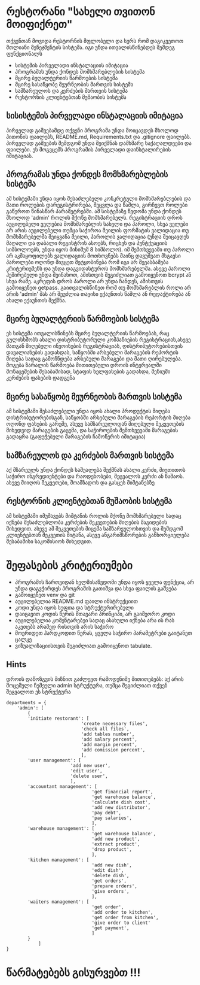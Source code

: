 # რესტორანი "სახელი თვითონ მოიფიქრეთ"

თქვენთან მოვიდა რესტორნის მფლობელი და სურს რომ დაგიკვეთოთ მთლიანი მენეჯმენტის სისტემა. იგი უნდა ითვალისწინებდეს შემდეგ ფუნქციონალს

-   სისტემის პირველადი ინსტალაციის იმიტაცია
-   პროგრამას უნდა ქონდეს მომხმარებლების სისტემა
-   მცირე ბუღალტერიის წარმოების სისტემა
-   მცირე სასაწყობე მეურნეობის მართვის სისტემა
-   სამზარეულოს და კერძების მართვის სისტემა
-   რესტორნის კლიენტებთან მუშაობის სისტემა

## სისისტემის პირველადი ინსტალაციის იმიტაცია
პირველად გაშვებამდე თქვენი პროგრამა უნდა მოიცავდეს მხოლოდ პითონის ფაილებს, README.md, Requirements.txt და .gitignore ფაილებს. პირველად გაშვების შემდგომ უნდა შეიქმნას დამხმარე საქაღალდეები და ფაილები.
ეს მოგვცემს პროგრამის პირველადი დაინსტალირების იმიტაციას.

## პროგრამას უნდა ქონდეს მომხმარებლების სისტემა

ამ სისტემაში უნდა იყოს შესაძლებელი კონკრეტული მომხმარებლების და მათი როლების დარეგისტრირება, შეცვლა და წაშლა, გირჩევთ როლები გაწეროთ წინასწარ პარამეტრებში. ამ სისტემაზე წვდომა უნდა ქონდეს მხოლოდ 'admin' როლის მქონე მომხმარებელს. რეგისტრაციის დროს აუცილებელი ველებია მომხმარებლის სახელი და პაროლი, სხვა ველები არ არის აუცილებელი თუმცა საჭიროა მეილის ფორმატის ვალიდაცია თუ მომხმარებელმა შეიყვანა მეილი, პაროლის ვალიდაცია (უნდა შეიცავდეს მაღალი და დაბალი რეგისტრის ასოებს, რიცხვს და პუნტქუაციის სიმბოლოებს, უნდა იყოს მინიმუმ 8 სიმბოლო). იმ შემთხვევაში თუ პაროლი არ აკმაყოფილებს ვალიდაციის მოთხოვნებს მაინც დავუშვათ მსგავსი პაროლები ოღონდ მივცეთ შეტყობინება რომ იგი არ შეეასბამება კრიტერიუმენს და უნდა დაგვიდასტუროს მომხმარებელმა. ასევე პაროლი ჰეშირებული უნდა შეინახოთ, ამისთვის შეგიძლიათ გამოიყენოთ bcrypt ან სხვა რამე. აკრეფის დროს პაროლი არ უნდა ჩანდეს, ამისთვის გამოიყენეთ getpass.
გაითვალისწინეთ რომ თუ მომხმარებლის როლი არ არის 'admin' მას არ შეუძლია თავისი ექაუნთის წაშლა ან რედაქტირება ან ახალი ექაუნთის შექმნა.

## მცირე ბუღალტერიის წარმოების სისტემა

ეს სისტემა ითვალისწინებს მცირე ბუღალტერიის წარმოებას, რაც გულისხმობს ახალი დისტრიბუტორული კომპანიების რეგისტრაციას,ასევე მათგან მიღებული ინვოისების რეგისტრაციას, დისტრიბუტორებისთვის დავალიანების გადახდას, საწყობში არსებული მარაგების რეპორტის მიღება სადაც გამოჩნდება არსებული მარაგები და მათი ღირებულება. მოგება ზარალის წარმოება მითითებული დროის ინტერვალში მონაცემების შესაბამისად, სტაფის ხელფასების გადახდა, მენიუში კერძების ფასების დადგენა


## მცირე სასაწყობე მეურნეობის მართვის სისტემა
ამ სისტემაში შესაძლებელი უნდა იყოს ახალი პროდუქტის მიღება დისტრიბუტორებისგან, საწყობში არსებული მარაგების რეპორტის მიღება ოღონდ ფასების გარეშე, ასევე სამზარეულოდან მიღებული შეკვეთების მიხედვიდ მარაგების გაცემა, და საჭიროების შემთხვევაში მარაგების გადაყრა (გაფუჭებული მარაგების ჩამოწერის იმიტაცია)

## სამზარეულოს და კერძების მართვის სისტემა
აქ მზარეულს უნდა ქონდეს საშუალება შექმნას ახალი კერძი, მიუთითოს საჭირო ინგრედიენტები და რაოდენობები, შეცვალოს კერძი ან წაშაოს. ასევე მიიღოს შეკვეთები, მოამზადოს და გასცეს მიმტანებზე

## რესტორნის კლიენტებთან მუშაობის სისტემა
ამ სისტემაში იმუშავებს მიმტანის როლის მქონე მომხმარებელი სადაც იქნება შესაძლებლობა კერძების შეკვეთების მიღების მაგიდების მიხედვით. ასევე ამ შეკვეთების მიცემა სამზარეულოსთვის და შემდგომ კლიენტებთან შეკვეთის მიტანა, ასევე ანგარიშსწორების განხორციელება შესაბამისი საკომისიოს მიხედვით.

# შეფასების კრიტერიუმები
-   პროგრამის ჩართვიდან ხელმისაწვდომი უნდა იყოს ყველა ფუნქცია, არ უნდა დაგვჭირდეს პროგრამის გათიშვა და სხვა ფაილის გაშვება
-   გამოიყენეთ venv და git
-   აუცილებელია README.md ფაილი ინსტრუქციით
-   კოდი უნდა იყოს სუფთა და სტრუქტურირებული
-   დაიცავით კოდის წერის მთავარი პრინციპი, არ გაიმეორო კოდი
-   აუცილებელია კომენტარებეი სადაც ასახული იქნება არა ის რას აკეთებს არამედ რისთვის არის საჭირო
-   მოერიდეთ ჰარდკოდით წერას, ყველა საჭირო პარამეტრები გაიტანეთ ცალკე
-   ვიზუალიზაციისთვის შეგიძლიათ გამოიყენოთ tabulate.

## Hints
დროის დაწოზგვის მიზნით გაძლევთ რამოდენიმე მითითებებს:
აქ არის მოცემული ჩემეული admin სტრუქტურა, თუმცა შეგიძლიათ თქვენ შეცვალოთ ეს სტრუქტურა
```
departments = {
    'admin': [
        {
        'initiate restorant': [
                            'create necessary files',
                            'check all files',
                            'add tables number',
                            'add salary percent',
                            'add margin percent',
                            'add comission percent',
                            ],
        'user management': [
                        'add new user',
                        'edit user',
                        'delete user',
                        ], 
        'accountant management': [
                                'get financial report',
                                'get warehouse balance',
                                'calculate dish cost',
                                'add new distributor',
                                'pay debt',
                                'pay salaries',
                                ], 
        'warehouse management': [
                                'get warehouse balance',
                                'add new product',
                                'extract product',
                                'drop product',
                                ],
        'kitchen management': [
                                'add new dish',
                                'edit dish',
                                'delete dish',
                                'get orders',
                                'prepare orders',
                                'give orders',
                                ], 
        'waiters management': [
                                'get order',
                                'add order to kitchen',
                                'get order from kitchen',
                                'give order to client'
                                'get payment',
                                ]
        }
            ]
}
```

# წარმატებებს გისურვებთ !!!
